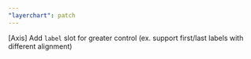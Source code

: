 ```yaml
---
"layerchart": patch
---
```


[Axis] Add `label` slot for greater control (ex. support first/last labels with different alignment)
